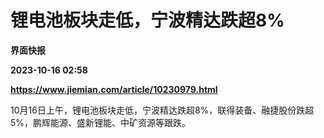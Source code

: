 # 锂电池板块走低，宁波精达跌超8%
**界面快报**

**2023-10-16 02:58**

**https://www.jiemian.com/article/10230979.html**

10月16日上午，锂电池板块走低，宁波精达跌超8%，联得装备、融捷股份跌超5%，鹏辉能源、盛新锂能、中矿资源等跟跌。